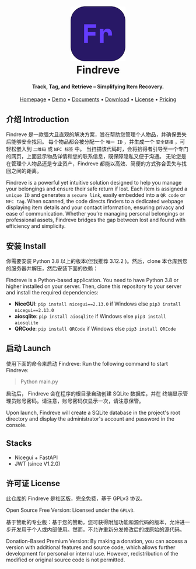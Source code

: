 <h1 align="center">
  <br>
  <a href="https://find.yxqi.cn" alt="logo" ><img src="../Findreve.png" width="150"/></a>
  <br>
  Findreve
  <br>
</h1>
<h4 align="center">Track, Tag, and Retrieve – Simplifying Item Recovery.</h4>

<p align="center">
  <a href="https://www.yxqi.cn">Homepage</a> •
  <a href="https://find.yxqi.cn">Demo</a> •
  <a href="https://findreve.yxqi.cn">Documents</a> •
  <a href="https://github.com/Findreve/Findreve/releases">Download</a> •
  <a href="#License">License</a> •
  <a href="https://auth.yxqi.cn/product/5">Pricing</a>
</p>

## 介绍 Introduction
Findreve 是一款强大且直观的解决方案，旨在帮助您管理个人物品，并确保丢失后能够安全找回。
每个物品都会被分配一个 `唯一 ID` ，并生成一个 `安全链接` ，可轻松嵌入到 `二维码` 或 `NFC 标签` 中。
当扫描该代码时，会将拾得者引导至一个专门的网页，上面显示物品详情和您的联系信息，既保障隐私又便于沟通。
无论您是在管理个人物品还是专业资产，Findreve 都能以高效、简便的方式弥合丢失与找回之间的距离。

Findreve is a powerful yet intuitive solution designed to help you manage your belongings
and ensure their safe return if lost. Each item is assigned a `unique ID` and generates a
`secure link`, easily embedded into a `QR code` or `NFC tag`. When scanned, the code directs
finders to a dedicated webpage displaying item details and your contact information, 
ensuring privacy and ease of communication. Whether you’re managing personal belongings
or professional assets, Findreve bridges the gap between lost and found with efficiency
and simplicity.

## 安装 Install
你需要安装 Python 3.8 以上的版本(但我推荐 3.12.2 )。然后，clone 本仓库到您的服务器并解压，然后安装下面的依赖：

Findreve is a Python-based application. You need to have Python 3.8 or higher installed on
your server. Then, clone this repository to your server and install the required
dependencies:

- **NiceGUI**: `pip install nicegui==2.13.0` if Windows else `pip3 install nicegui==2.13.0`
- **aiosqlite**: `pip install aiosqlite` if Windows else `pip3 install aiosqlite`
- **QRCode**: `pip install QRCode` if Windows else `pip3 install QRCode`

## 启动 Launch
使用下面的命令来启动 Findreve:
Run the following command to start Findreve:
> Python main.py

启动后， Findreve 会在程序的根目录自动创建 SQLite 数据库，并在
终端显示管理员账号密码。请注意，账号密码仅显示一次，请注意保管。

Upon launch, Findreve will create a SQLite database in the project's root directory and
display the administrator's account and password in the console.

## Stacks
- Nicegui + FastAPI
- JWT (since V1.2.0)

## 许可证 License
此仓库的 Findreve 是社区版，完全免费，基于 GPLv3 协议。

Open Source Free Version: Licensed under the `GPLv3`.

基于赞助的专业版：基于您的赞助，您可获得附加功能和源代码的版本，允许进一步开发用于个人或内部使用。然而，不允许重新分发修改后的或原始的源代码。

Donation-Based Premium Version: By making a donation, you can access a version with additional features and source code, which allows further development for personal or internal use. However, redistribution of the modified or original source code is not permitted.